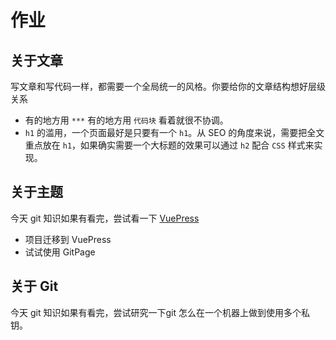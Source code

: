 # 作业

## 关于文章

写文章和写代码一样，都需要一个全局统一的风格。你要给你的文章结构想好层级关系

* 有的地方用  `***` 有的地方用 `代码块` 看着就很不协调。
* `h1` 的滥用，一个页面最好是只要有一个 `h1`。从 SEO 的角度来说，需要把全文重点放在 `h1`，如果确实需要一个大标题的效果可以通过 `h2` 配合 `CSS` 样式来实现。

## 关于主题

今天 git 知识如果有看完，尝试看一下 [VuePress](https://vuepress.vuejs.org/)

* 项目迁移到 VuePress
* 试试使用 GitPage

## 关于 Git

今天 git 知识如果有看完，尝试研究一下git 怎么在一个机器上做到使用多个私钥。